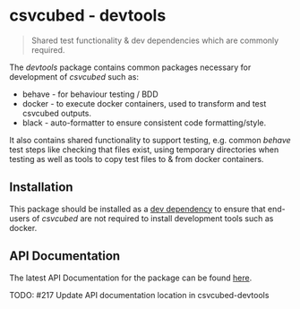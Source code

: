# csvcubed - devtools

> Shared test functionality & dev dependencies which are commonly required.

The *devtools* package contains common packages necessary for development of *csvcubed* such as:

* behave - for behaviour testing / BDD
* docker - to execute docker containers, used to transform and test csvcubed outputs.
* black - auto-formatter to ensure consistent code formatting/style.

It also contains shared functionality to support testing, e.g. common *behave* test steps like checking that files exist, using temporary directories when testing as well as tools to copy test files to & from docker containers.

## Installation

This package should be installed as a [dev dependency](https://python-poetry.org/docs/cli#options-3) to ensure that end-users of *csvcubed* are not required to install development tools such as docker.



## API Documentation

The latest API Documentation for the package can be found [here](https://ci.floop.org.uk/job/GSS_data/job/csvcubed/job/main/lastSuccessfulBuild/artifact/devtools/docs/_build/html/index.html).

TODO: #217 Update API documentation location in csvcubed-devtools
